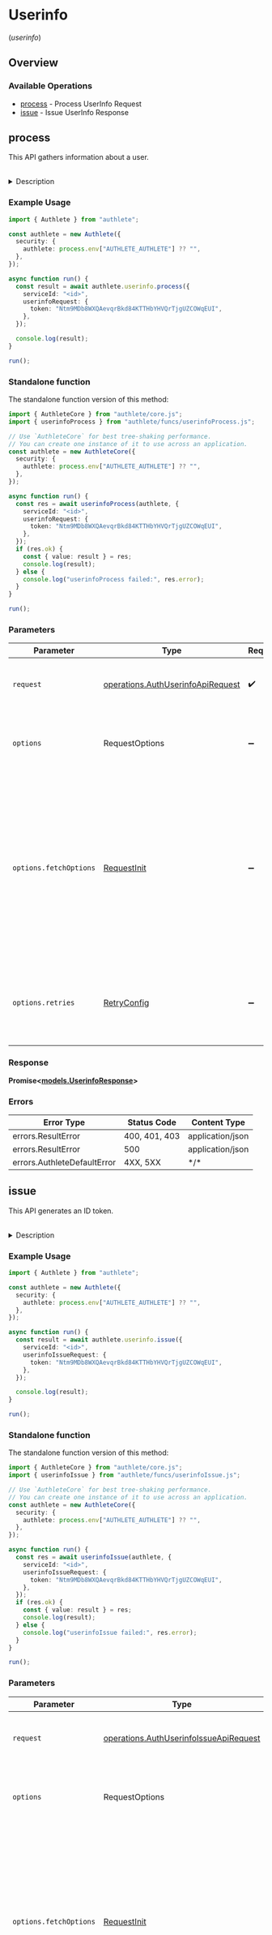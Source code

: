 # Userinfo
(*userinfo*)

## Overview

### Available Operations

* [process](#process) - Process UserInfo Request
* [issue](#issue) - Issue UserInfo Response

## process

This API gathers information about a user.

<br>
<details>
<summary>Description</summary>

This API is supposed to be called from within the implementation of the [userinfo endpoint](https://openid.net/specs/openid-connect-core-1_0.html#UserInfo)
of the authorization server in order to get information about the user that is associated with
an access token.

The response from `/auth/userinfo` API has various parameters. Among them, it is `action` parameter
that the authorization server implementation should check first because it denotes the next action
that the authorization server implementation should take. According to the value of `action`, the
service implementation must take the steps described below.

**INTERNAL_SERVER_ERROR**

When the value of `action` is `INTERNAL_SERVER_ERROR`, it means that the request from the authorization
server implementation was wrong or that an error occurred in Authlete. In either case, from the
viewpoint of the client application, it is an error on the server side. Therefore, the service
implementation should generate a response to the client application with HTTP status of "500 Internal
Server Error".

The value of `responseContent` is a string which describes the error in the format of [RFC 6750](https://datatracker.ietf.org/doc/html/rfc6750)
(OAuth 2.0 Bearer Token Usage) so the userinfo endpoint implementation can use the value of `responseContent`
as the value of`WWW-Authenticate` header.

The following is an example response which complies with RFC 6750. Note that OpenID Connect Core
1.0 requires that an error response from userinfo endpoint comply with RFC 6750. See [5.3.3. UserInfo
Response](https://openid.net/specs/openid-connect-core-1_0.html#UserInfoError) for details.

```
HTTP/1.1 500 Internal Server Error
WWW-Authenticate: {responseContent}
Cache-Control: no-store
Pragma: no-cache
```

**BAD_REQUEST**

When the value of `action` is `BAD_REQUEST`, it means that the request from the client application
does not contain an access token (= the request from the authorization server implementation to
Authlete does not contain `token` parameter).

The value of `responseContent` is a string which describes the error in the format
of [RFC 6750](https://datatracker.ietf.org/doc/html/rfc6750) (OAuth 2.0 Bearer Token Usage) so the
userinfo endpoint implementation can use the value of `responseContent` as the value of`WWW-Authenticate`
header.

The following is an example response which complies with RFC 6750. Note that OpenID Connect Core
1.0 requires that an error response from userinfo endpoint comply with RFC 6750. See [5.3.3. UserInfo
Response](https://openid.net/specs/openid-connect-core-1_0.html#UserInfoError) for details.

```
HTTP/1.1 400 Bad Request
WWW-Authenticate: {responseContent}
Cache-Control: no-store
Pragma: no-cache
```

**UNAUTHORIZED**

When the value of `action` is `UNAUTHORIZED`, it means that the access token does not exist, has
expired, or is not associated with any subject (= any user account).

The value of `responseContent` is a string which describes the error in the format of [RFC
6750](https://datatracker.ietf.org/doc/html/rfc6750) (OAuth 2.0 Bearer Token Usage) so the userinfo
endpoint implementation can use the value of `responseContent` as the value of`WWW-Authenticate`
header.

The following is an example response which complies with RFC 6750. Note that OpenID Connect Core
1.0 requires that an error response from userinfo endpoint comply with RFC 6750. See [5.3.3. UserInfo
Response](https://openid.net/specs/openid-connect-core-1_0.html#UserInfoError) for details.

```
HTTP/1.1 401 Unauthorized
WWW-Authenticate: {responseContent}
Cache-Control: no-store
Pragma: no-cache
```

**FORBIDDEN**

When the value of `action` is `FORBIDDEN`, it means that the access token does not include the
`openid` scope.

The value of `responseContent` is a string which describes the error in the format of [RFC 6750](https://datatracker.ietf.org/doc/html/rfc6750)
(OAuth 2.0 Bearer Token Usage) so the userinfo endpoint implementation can use the value of `responseContent`
as the value of`WWW-Authenticate` header.

The following is an example response which complies with RFC 6750. Note that OpenID Connect Core
1.0 requires that an error response from userinfo endpoint comply with RFC 6750. See [5.3.3. UserInfo
Response](https://openid.net/specs/openid-connect-core-1_0.html#UserInfoError) for details.

```
HTTP/1.1 403 Forbidden
WWW-Authenticate: {responseContent}
Cache-Control: no-store
Pragma: no-cache
```

**OK**

When the value of `action` is `OK`, it means that the access token which the client application
presented is valid. To be concrete, it means that the access token exists, has not expired, includes
the openid scope, and is associated with a subject (= a user account).

What the userinfo endpoint implementation should do next is to collect information about the subject
(user) from your database. The value of the `subject` is contained in the subject parameter in the
response from this API and the names of data, i.e., the claims names are contained in the claims
parameter in the response. For example, if the `subject` parameter is `joe123` and the claims
parameter is `[ "given_name", "email" ]`, you need to extract information about joe123's given name
and email from your database.

Then, call Authlete's `/auth/userinfo/issue` API with the collected information and the access token
in order to make Authlete generate an ID token.

If an error occurred during the above steps, generate an error response to the client. The response
should comply with [RFC 6750](https://datatracker.ietf.org/doc/html/rfc6750). For example, if the
subject associated with the access token does not exist in your database any longer, you may feel
like generating a response like below.

```
HTTP/1.1 400 Bad Request
WWW-Authenticate: Bearer error="invalid_token",
 error_description="The subject associated with the access token does not exist."
Cache-Control: no-store
Pragma: no-cache
```

Also, an error might occur on database access. If you treat the error as an internal server error,
then the response would be like the following.

```
HTTP/1.1 500 Internal Server Error
WWW-Authenticate: Bearer error="server_error",
 error_description="Failed to extract information about the subject from the database."
Cache-Control: no-store
Pragma: no-cache
```
</details>


### Example Usage

<!-- UsageSnippet language="typescript" operationID="auth_userinfo_api" method="post" path="/api/{serviceId}/auth/userinfo" -->
```typescript
import { Authlete } from "authlete";

const authlete = new Authlete({
  security: {
    authlete: process.env["AUTHLETE_AUTHLETE"] ?? "",
  },
});

async function run() {
  const result = await authlete.userinfo.process({
    serviceId: "<id>",
    userinfoRequest: {
      token: "Ntm9MDb8WXQAevqrBkd84KTTHbYHVQrTjgUZCOWqEUI",
    },
  });

  console.log(result);
}

run();
```

### Standalone function

The standalone function version of this method:

```typescript
import { AuthleteCore } from "authlete/core.js";
import { userinfoProcess } from "authlete/funcs/userinfoProcess.js";

// Use `AuthleteCore` for best tree-shaking performance.
// You can create one instance of it to use across an application.
const authlete = new AuthleteCore({
  security: {
    authlete: process.env["AUTHLETE_AUTHLETE"] ?? "",
  },
});

async function run() {
  const res = await userinfoProcess(authlete, {
    serviceId: "<id>",
    userinfoRequest: {
      token: "Ntm9MDb8WXQAevqrBkd84KTTHbYHVQrTjgUZCOWqEUI",
    },
  });
  if (res.ok) {
    const { value: result } = res;
    console.log(result);
  } else {
    console.log("userinfoProcess failed:", res.error);
  }
}

run();
```

### Parameters

| Parameter                                                                                                                                                                      | Type                                                                                                                                                                           | Required                                                                                                                                                                       | Description                                                                                                                                                                    |
| ------------------------------------------------------------------------------------------------------------------------------------------------------------------------------ | ------------------------------------------------------------------------------------------------------------------------------------------------------------------------------ | ------------------------------------------------------------------------------------------------------------------------------------------------------------------------------ | ------------------------------------------------------------------------------------------------------------------------------------------------------------------------------ |
| `request`                                                                                                                                                                      | [operations.AuthUserinfoApiRequest](../../models/operations/authuserinfoapirequest.md)                                                                                         | :heavy_check_mark:                                                                                                                                                             | The request object to use for the request.                                                                                                                                     |
| `options`                                                                                                                                                                      | RequestOptions                                                                                                                                                                 | :heavy_minus_sign:                                                                                                                                                             | Used to set various options for making HTTP requests.                                                                                                                          |
| `options.fetchOptions`                                                                                                                                                         | [RequestInit](https://developer.mozilla.org/en-US/docs/Web/API/Request/Request#options)                                                                                        | :heavy_minus_sign:                                                                                                                                                             | Options that are passed to the underlying HTTP request. This can be used to inject extra headers for examples. All `Request` options, except `method` and `body`, are allowed. |
| `options.retries`                                                                                                                                                              | [RetryConfig](../../lib/utils/retryconfig.md)                                                                                                                                  | :heavy_minus_sign:                                                                                                                                                             | Enables retrying HTTP requests under certain failure conditions.                                                                                                               |

### Response

**Promise\<[models.UserinfoResponse](../../models/userinforesponse.md)\>**

### Errors

| Error Type                  | Status Code                 | Content Type                |
| --------------------------- | --------------------------- | --------------------------- |
| errors.ResultError          | 400, 401, 403               | application/json            |
| errors.ResultError          | 500                         | application/json            |
| errors.AuthleteDefaultError | 4XX, 5XX                    | \*/\*                       |

## issue

This API generates an ID token.

<br>
<details>
<summary>Description</summary>

This API is supposed to be called from within the implementation of the [userinfo endpoint](https://openid.net/specs/openid-connect-core-1_0.html#UserInfo)
of the authorization server in order to generate an ID token. Before calling this API, a valid
response from `/auth/userinfo` API must be obtained. Then, call this API with the access token
contained in the response and the claims values of the user (subject) associated with the access
token. See **OK** written in the description of `/auth/userinfo` API for details.

The response from `/auth/userinfo/issue` API has various parameters. Among them, it is `action`
parameter that the authorization server implementation should check first because it denotes the
next action that the authorization server implementation should take. According to the value of
`action`, the service implementation must take the steps described below.

**INTERNAL_SERVER_ERROR**

When the value of `action` is `INTERNAL_SERVER_ERROR`, it means that the request from the authorization
server implementation was wrong or that an error occurred in Authlete. In either case, from the
viewpoint of the client application, it is an error on the server side. Therefore, the service
implementation should generate a response to the client application with HTTP status of "500 Internal
Server Error".

The parameter `responseContent` returns a string which describes the error in the format of [RFC
6750](https://datatracker.ietf.org/doc/html/rfc6750) (OAuth 2.0 Bearer Token Usage) so the userinfo
endpoint implementation can use the value of `responseContent` as the value of`WWW-Authenticate`
header.

The following is an example response which complies with RFC 6750. Note that OpenID Connect Core
1.0 requires that an error response from userinfo endpoint comply with RFC 6750. See [5.3.3. UserInfo
Response](https://openid.net/specs/openid-connect-core-1_0.html#UserInfoError) for details.

```
HTTP/1.1 500 Internal Server Error
WWW-Authenticate: {responseContent}
Cache-Control: no-store
Pragma: no-cache
```

**BAD_REQUEST**

When the value of `action` is `BAD_REQUEST`, it means that the request from the client application
does not contain an access token (= the request from the authorization server implementation to
Authlete does not contain `token` parameter).

The parameter `responseContent` returns a string which describes the error in the format of [RFC
6750](https://datatracker.ietf.org/doc/html/rfc6750) (OAuth 2.0 Bearer Token Usage) so the userinfo
endpoint implementation can use the value of `responseContent` as the value of`WWW-Authenticate`
header.

The following is an example response which complies with RFC 6750. Note that OpenID Connect Core
1.0 requires that an error response from userinfo endpoint comply with RFC 6750. See [5.3.3. UserInfo
Response](https://openid.net/specs/openid-connect-core-1_0.html#UserInfoError) for details.

```
HTTP/1.1 400 Bad Request
WWW-Authenticate: {responseContent}
Cache-Control: no-store
Pragma: no-cache
```

**UNAUTHORIZED**

When the value of `action` is `UNAUTHORIZED`, it means that the access token does not exist, has
expired, or is not associated with any subject (= any user account).

The parameter `responseContent` returns a string which describes the error in the format of [RFC
6750](https://datatracker.ietf.org/doc/html/rfc6750) (OAuth 2.0 Bearer Token Usage) so the userinfo
endpoint implementation can use the value of `responseContent` as the value of`WWW-Authenticate`
header.

The following is an example response which complies with RFC 6750. Note that OpenID Connect Core
1.0 requires that an error response from userinfo endpoint comply with RFC 6750. See [5.3.3. UserInfo
Response](https://openid.net/specs/openid-connect-core-1_0.html#UserInfoError) for details.

```
HTTP/1.1 401 Unauthorized
WWW-Authenticate: {responseContent}
Cache-Control: no-store
Pragma: no-cache
```

**FORBIDDEN**

When the value of `action` is `FORBIDDEN`, it means that the access token does not include the
`openid` scope.

The parameter `responseContent` returns a string which describes the error in the format of [RFC
6750](https://datatracker.ietf.org/doc/html/rfc6750) (OAuth 2.0 Bearer Token Usage) so the userinfo
endpoint implementation can use the value of `responseContent` as the value of`WWW-Authenticate`
header.

The following is an example response which complies with RFC 6750. Note that OpenID Connect Core
1.0 requires that an error response from userinfo endpoint comply with RFC 6750. See [5.3.3. UserInfo
Response](https://openid.net/specs/openid-connect-core-1_0.html#UserInfoError) for details.

```
HTTP/1.1 403 Forbidden
WWW-Authenticate: {responseContent}
Cache-Control: no-store
Pragma: no-cache
```

**JSON**

When the value of `action` is `JSON`, it means that the access token which the client application
presented is valid and an ID token was successfully generated in the format of JSON.

The userinfo endpoint implementation is expected to generate a response to the client application.
The content type of the response must be `application/json` and the response body must be an ID
token in JSON format.

The value of `responseContent` is the ID token in JSON format when `action` is `JSON`, so
a response to the client can be built like below.

```
HTTP/1.1 200 OK
Cache-Control: no-store
Pragma: no-cache
Content-Type: application/json;charset=UTF-8

{responseContent}
```

**JWT**

When the value of `action` is `JWT`, it means that the access token which the client application
presented is valid and an ID token was successfully generated in the format of JWT (JSON Web Token)
([RFC 7519](https://datatracker.ietf.org/doc/html/rfc7519)).

The userinfo endpoint implementation is expected to generate a response to the client application.
The content type of the response must be `application/jwt` and the response body must be an ID
token in JWT format.

The value of `responseContent` is the ID token in JSON format when `action` is `JWT`, so a response
to the client can be built like below.

```
HTTP/1.1 200 OK
Cache-Control: no-store
Pragma: no-cache
Content-Type: application/jwt

{responseContent}
```

</details>


### Example Usage

<!-- UsageSnippet language="typescript" operationID="auth_userinfo_issue_api" method="post" path="/api/{serviceId}/auth/userinfo/issue" -->
```typescript
import { Authlete } from "authlete";

const authlete = new Authlete({
  security: {
    authlete: process.env["AUTHLETE_AUTHLETE"] ?? "",
  },
});

async function run() {
  const result = await authlete.userinfo.issue({
    serviceId: "<id>",
    userinfoIssueRequest: {
      token: "Ntm9MDb8WXQAevqrBkd84KTTHbYHVQrTjgUZCOWqEUI",
    },
  });

  console.log(result);
}

run();
```

### Standalone function

The standalone function version of this method:

```typescript
import { AuthleteCore } from "authlete/core.js";
import { userinfoIssue } from "authlete/funcs/userinfoIssue.js";

// Use `AuthleteCore` for best tree-shaking performance.
// You can create one instance of it to use across an application.
const authlete = new AuthleteCore({
  security: {
    authlete: process.env["AUTHLETE_AUTHLETE"] ?? "",
  },
});

async function run() {
  const res = await userinfoIssue(authlete, {
    serviceId: "<id>",
    userinfoIssueRequest: {
      token: "Ntm9MDb8WXQAevqrBkd84KTTHbYHVQrTjgUZCOWqEUI",
    },
  });
  if (res.ok) {
    const { value: result } = res;
    console.log(result);
  } else {
    console.log("userinfoIssue failed:", res.error);
  }
}

run();
```

### Parameters

| Parameter                                                                                                                                                                      | Type                                                                                                                                                                           | Required                                                                                                                                                                       | Description                                                                                                                                                                    |
| ------------------------------------------------------------------------------------------------------------------------------------------------------------------------------ | ------------------------------------------------------------------------------------------------------------------------------------------------------------------------------ | ------------------------------------------------------------------------------------------------------------------------------------------------------------------------------ | ------------------------------------------------------------------------------------------------------------------------------------------------------------------------------ |
| `request`                                                                                                                                                                      | [operations.AuthUserinfoIssueApiRequest](../../models/operations/authuserinfoissueapirequest.md)                                                                               | :heavy_check_mark:                                                                                                                                                             | The request object to use for the request.                                                                                                                                     |
| `options`                                                                                                                                                                      | RequestOptions                                                                                                                                                                 | :heavy_minus_sign:                                                                                                                                                             | Used to set various options for making HTTP requests.                                                                                                                          |
| `options.fetchOptions`                                                                                                                                                         | [RequestInit](https://developer.mozilla.org/en-US/docs/Web/API/Request/Request#options)                                                                                        | :heavy_minus_sign:                                                                                                                                                             | Options that are passed to the underlying HTTP request. This can be used to inject extra headers for examples. All `Request` options, except `method` and `body`, are allowed. |
| `options.retries`                                                                                                                                                              | [RetryConfig](../../lib/utils/retryconfig.md)                                                                                                                                  | :heavy_minus_sign:                                                                                                                                                             | Enables retrying HTTP requests under certain failure conditions.                                                                                                               |

### Response

**Promise\<[models.UserinfoIssueResponse](../../models/userinfoissueresponse.md)\>**

### Errors

| Error Type                  | Status Code                 | Content Type                |
| --------------------------- | --------------------------- | --------------------------- |
| errors.ResultError          | 400, 401, 403               | application/json            |
| errors.ResultError          | 500                         | application/json            |
| errors.AuthleteDefaultError | 4XX, 5XX                    | \*/\*                       |